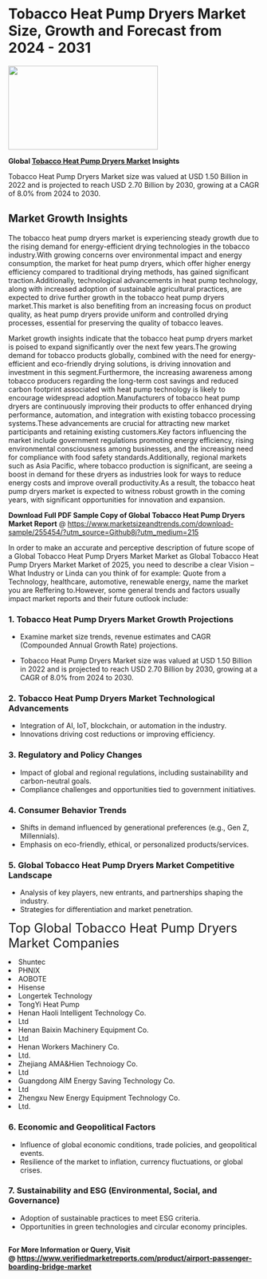 <H1>Tobacco Heat Pump Dryers Market Size, Growth and Forecast from 2024 - 2031</H1><img class="aligncenter size-medium wp-image-584254" src="https://thirdeyenews.in/wp-content/uploads/2024/09/Global-Market-Research-300x168.jpeg" alt="" width="300" height="168" /><p><strong>Global&nbsp;<a href="https://www.marketsizeandtrends.com/download-sample/255454/?utm_source=Github8j?utm_medium=215">Tobacco Heat Pump Dryers Market</a> Insights</strong></p><p>Tobacco Heat Pump Dryers Market size was valued at USD 1.50 Billion in 2022 and is projected to reach USD 2.70 Billion by 2030, growing at a CAGR of 8.0% from 2024 to 2030.</p><p><h2>Market Growth Insights</h2> <p>The tobacco heat pump dryers market is experiencing steady growth due to the rising demand for energy-efficient drying technologies in the tobacco industry.With growing concerns over environmental impact and energy consumption, the market for heat pump dryers, which offer higher energy efficiency compared to traditional drying methods, has gained significant traction.Additionally, technological advancements in heat pump technology, along with increased adoption of sustainable agricultural practices, are expected to drive further growth in the tobacco heat pump dryers market.This market is also benefiting from an increasing focus on product quality, as heat pump dryers provide uniform and controlled drying processes, essential for preserving the quality of tobacco leaves.</p> <p>Market growth insights indicate that the tobacco heat pump dryers market is poised to expand significantly over the next few years.The growing demand for tobacco products globally, combined with the need for energy-efficient and eco-friendly drying solutions, is driving innovation and investment in this segment.Furthermore, the increasing awareness among tobacco producers regarding the long-term cost savings and reduced carbon footprint associated with heat pump technology is likely to encourage widespread adoption.Manufacturers of tobacco heat pump dryers are continuously improving their products to offer enhanced drying performance, automation, and integration with existing tobacco processing systems.These advancements are crucial for attracting new market participants and retaining existing customers.Key factors influencing the market include government regulations promoting energy efficiency, rising environmental consciousness among businesses, and the increasing need for compliance with food safety standards.Additionally, regional markets such as Asia Pacific, where tobacco production is significant, are seeing a boost in demand for these dryers as industries look for ways to reduce energy costs and improve overall productivity.As a result, the tobacco heat pump dryers market is expected to witness robust growth in the coming years, with significant opportunities for innovation and expansion.<p><span class=""><strong>Download Full PDF Sample Copy of Global Tobacco Heat Pump Dryers Market Report</strong> @ <a href="https://www.marketsizeandtrends.com/download-sample/255454/?utm_source=Github8j?utm_medium=215" target="_blank">https://www.marketsizeandtrends.com/download-sample/255454/?utm_source=Github8j?utm_medium=215</a></span></p><p>In order to make an accurate and perceptive description of future scope of a Global&nbsp;Tobacco Heat Pump Dryers Market Market as Global&nbsp;Tobacco Heat Pump Dryers Market Market of 2025, you need to describe a clear Vision &ndash; What Industry or Linda can you think of for example: Quote from a Technology, healthcare, automotive, renewable energy, name the market you are Reffering to.However, some general trends and factors usually impact market reports and their future outlook include:</p><h3>1.&nbsp;<strong>Tobacco Heat Pump Dryers Market Growth Projections</strong></h3><ul><li>Examine market size trends, revenue estimates and CAGR (Compounded Annual Growth Rate) projections.</li><li><p>Tobacco Heat Pump Dryers Market size was valued at USD 1.50 Billion in 2022 and is projected to reach USD 2.70 Billion by 2030, growing at a CAGR of 8.0% from 2024 to 2030.</p></li></ul><h3>2.&nbsp;<strong>Tobacco Heat Pump Dryers Market Technological Advancements</strong></h3><ul><li>Integration of AI, IoT, blockchain, or automation in the industry.</li><li>Innovations driving cost reductions or improving efficiency.</li></ul><h3>3.&nbsp;<strong>Regulatory and Policy Changes</strong></h3><ul><li>Impact of global and regional regulations, including sustainability and carbon-neutral goals.</li><li>Compliance challenges and opportunities tied to government initiatives.</li></ul><h3>4.&nbsp;<strong>Consumer Behavior Trends</strong></h3><ul><li>Shifts in demand influenced by generational preferences (e.g., Gen Z, Millennials).</li><li>Emphasis on eco-friendly, ethical, or personalized products/services.</li></ul><h3>5.&nbsp;<strong>Global Tobacco Heat Pump Dryers Market Competitive Landscape</strong></h3><ul><li>Analysis of key players, new entrants, and partnerships shaping the industry.</li><li>Strategies for differentiation and market penetration.</li></ul><p data-pm-slice="1 1 []"><span style="color: inherit; font-family: inherit; font-size: 25px;">Top Global Tobacco Heat Pump Dryers Market Companies</span></p><div class="" data-test-id=""><p><li>Shuntec</li><li> PHNIX</li><li> AOBOTE</li><li> Hisense</li><li> Longertek Technology</li><li> TongYi Heat Pump</li><li> Henan Haoli Intelligent Technology Co.</li><li> Ltd</li><li> Henan Baixin Machinery Equipment Co.</li><li> Ltd</li><li> Henan Workers Machinery Co.</li><li> Ltd.</li><li> Zhejiang AMA&Hien Technoiogy Co.</li><li>Ltd</li><li> Guangdong AIM Energy Saving Technology Co.</li><li>Ltd</li><li> Zhengxu New Energy Equipment Technology Co.</li><li> Ltd.</li></p></div><h3>6.&nbsp;<strong>Economic and Geopolitical Factors</strong></h3><ul><li>Influence of global economic conditions, trade policies, and geopolitical events.</li><li>Resilience of the market to inflation, currency fluctuations, or global crises.</li></ul><h3>7.&nbsp;<strong>Sustainability and ESG (Environmental, Social, and Governance)</strong></h3><ul><li>Adoption of sustainable practices to meet ESG criteria.</li><li>Opportunities in green technologies and circular economy principles.</li></ul><h2><strong style="font-size: 14px;">For More Information or Query, Visit @&nbsp;</strong><a style="background-color: #ffffff; font-size: 14px;" href="https://www.marketsizeandtrends.com/report/tobacco-heat-pump-dryers-market/" target="_blank">https://www.verifiedmarketreports.com/product/airport-passenger-boarding-bridge-market</a></h2>